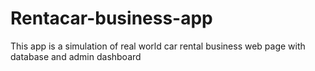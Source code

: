 # Rentacar-business-app
This app is a simulation of real world car rental business web page with database and admin dashboard
